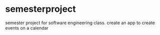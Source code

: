 # semesterproject
semester project for software engineering class. create an app to create events on a calendar 
